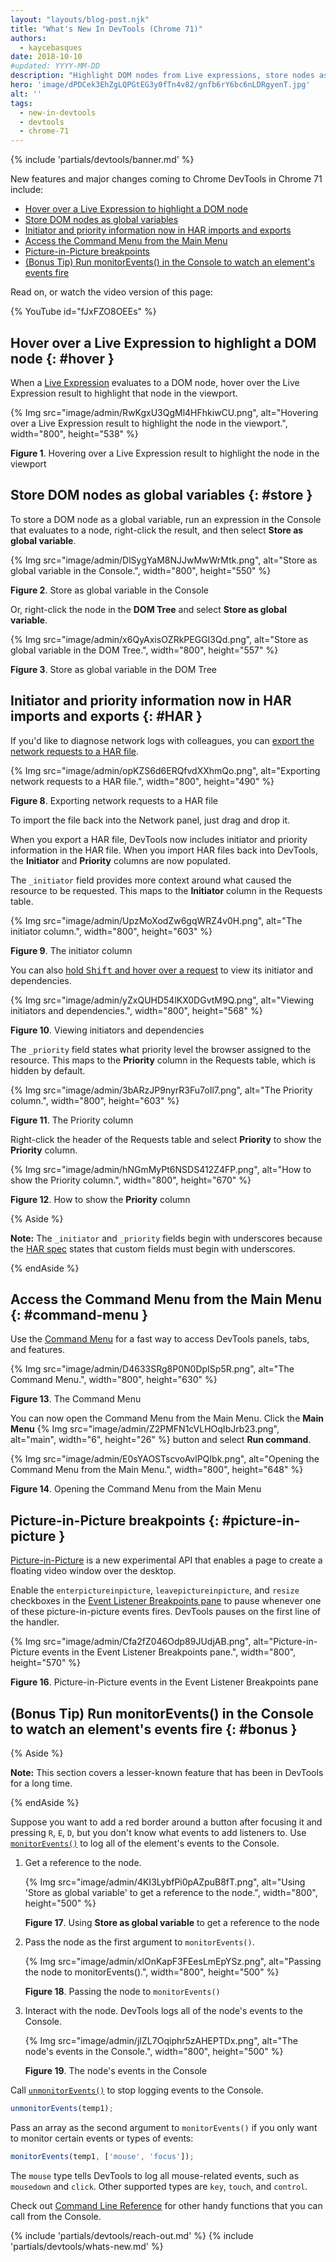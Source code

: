 ```yaml
---
layout: "layouts/blog-post.njk"
title: "What's New In DevTools (Chrome 71)"
authors:
  - kaycebasques
date: 2018-10-10
#updated: YYYY-MM-DD
description: "Highlight DOM nodes from Live expressions, store nodes as global variables, and more."
hero: 'image/dPDCek3EhZgLQPGtEG3y0fTn4v82/gnfb6rY6bc6nLDRgyenT.jpg'
alt: ''
tags:
  - new-in-devtools
  - devtools
  - chrome-71
---
```


{% include 'partials/devtools/banner.md' %}

New features and major changes coming to Chrome DevTools in Chrome 71 include:

- [Hover over a Live Expression to highlight a DOM node][1]
- [Store DOM nodes as global variables][2]
- [Initiator and priority information now in HAR imports and exports][3]
- [Access the Command Menu from the Main Menu][4]
- [Picture-in-Picture breakpoints][5]
- [(Bonus Tip) Run monitorEvents() in the Console to watch an element's events fire][6]

Read on, or watch the video version of this page:

{% YouTube id="fJxFZO8OEEs" %}

## Hover over a Live Expression to highlight a DOM node {: #hover }

When a [Live Expression][7] evaluates to a DOM node, hover over the Live Expression result to
highlight that node in the viewport.

{% Img src="image/admin/RwKgxU3QgMl4HFhkiwCU.png", alt="Hovering over a Live Expression result to highlight the node in the viewport.", width="800", height="538" %}

**Figure 1**. Hovering over a Live Expression result to highlight the node in the viewport

## Store DOM nodes as global variables {: #store }

To store a DOM node as a global variable, run an expression in the Console that evaluates to a node,
right-click the result, and then select **Store as global variable**.

{% Img src="image/admin/DlSygYaM8NJJwMwWrMtk.png", alt="Store as global variable in the Console.", width="800", height="550" %}

**Figure 2**. Store as global variable in the Console

Or, right-click the node in the **DOM Tree** and select **Store as global variable**.

{% Img src="image/admin/x6QyAxisOZRkPEGGI3Qd.png", alt="Store as global variable in the DOM Tree.", width="800", height="557" %}

**Figure 3**. Store as global variable in the DOM Tree

## Initiator and priority information now in HAR imports and exports {: #HAR }

If you'd like to diagnose network logs with colleagues, you can [export the network requests to a
HAR file][8].

{% Img src="image/admin/opKZS6d6ERQfvdXXhmQo.png", alt="Exporting network requests to a HAR file.", width="800", height="490" %}

**Figure 8**. Exporting network requests to a HAR file

To import the file back into the Network panel, just drag and drop it.

When you export a HAR file, DevTools now includes initiator and priority information in the HAR
file. When you import HAR files back into DevTools, the **Initiator** and **Priority** columns are
now populated.

The `_initiator` field provides more context around what caused the resource to be requested. This
maps to the **Initiator** column in the Requests table.

{% Img src="image/admin/UpzMoXodZw6gqWRZ4v0H.png", alt="The initiator column.", width="800", height="603" %}

**Figure 9**. The initiator column

You can also [hold <kbd>Shift</kbd> and hover over a request][9] to view its initiator and
dependencies.

{% Img src="image/admin/yZxQUHD54lKX0DGvtM9Q.png", alt="Viewing initiators and dependencies.", width="800", height="568" %}

**Figure 10**. Viewing initiators and dependencies

The `_priority` field states what priority level the browser assigned to the resource. This maps to
the **Priority** column in the Requests table, which is hidden by default.

{% Img src="image/admin/3bARzJP9nyrR3Fu7oIl7.png", alt="The Priority column.", width="800", height="603" %}

**Figure 11**. The Priority column

Right-click the header of the Requests table and select **Priority** to show the **Priority**
column.

{% Img src="image/admin/hNGmMyPt6NSDS412Z4FP.png", alt="How to show the Priority column.", width="800", height="670" %}

**Figure 12**. How to show the **Priority** column

{% Aside %}

**Note:** The `_initiator` and `_priority` fields begin with underscores because the [HAR spec][10]
states that custom fields must begin with underscores.

{% endAside %}

## Access the Command Menu from the Main Menu {: #command-menu }

Use the [Command Menu][11] for a fast way to access DevTools panels, tabs, and features.

{% Img src="image/admin/D4633SRg8P0N0DpISp5R.png", alt="The Command Menu.", width="800", height="630" %}

**Figure 13**. The Command Menu

You can now open the Command Menu from the Main Menu. Click the **Main Menu**
{% Img src="image/admin/Z2PMFN1cVLHOqIbJrb23.png", alt="main", width="6", height="26" %} button and select **Run command**.

{% Img src="image/admin/E0sYAOSTscvoAvlPQIbk.png", alt="Opening the Command Menu from the Main Menu.", width="800", height="648" %}

**Figure 14**. Opening the Command Menu from the Main Menu

## Picture-in-Picture breakpoints {: #picture-in-picture }

[Picture-in-Picture][12] is a new experimental API that enables a page to create a floating video
window over the desktop.

Enable the `enterpictureinpicture`, `leavepictureinpicture`, and `resize` checkboxes in the [Event
Listener Breakpoints pane][13] to pause whenever one of these picture-in-picture events fires.
DevTools pauses on the first line of the handler.

{% Img src="image/admin/Cfa2fZ046Odp89JUdjAB.png", alt="Picture-in-Picture events in the Event Listener Breakpoints pane.", width="800", height="570" %}

**Figure 16**. Picture-in-Picture events in the Event Listener Breakpoints pane

## (Bonus Tip) Run monitorEvents() in the Console to watch an element's events fire {: #bonus }

{% Aside %}

**Note:** This section covers a lesser-known feature that has been in DevTools for a long time.

{% endAside %}

Suppose you want to add a red border around a button after focusing it and pressing `R`, `E`, `D`,
but you don't know what events to add listeners to. Use [`monitorEvents()`][14] to log all of the
element's events to the Console.

1.  Get a reference to the node.

    {% Img src="image/admin/4KI3LybfPi0pAZpuB8fT.png", alt="Using 'Store as global variable' to get a reference to the node.", width="800", height="500" %}

    **Figure 17**. Using **Store as global variable** to get a reference to the node

2.  Pass the node as the first argument to `monitorEvents()`.

    {% Img src="image/admin/xlOnKapF3FEesLmEpYSz.png", alt="Passing the node to monitorEvents().", width="800", height="500" %}

    **Figure 18**. Passing the node to `monitorEvents()`

3.  Interact with the node. DevTools logs all of the node's events to the Console.

    {% Img src="image/admin/jIZL7Oqiphr5zAHEPTDx.png", alt="The node's events in the Console.", width="800", height="500" %}

    **Figure 19**. The node's events in the Console

Call [`unmonitorEvents()`][15] to stop logging events to the Console.

```js
unmonitorEvents(temp1);
```

Pass an array as the second argument to `monitorEvents()` if you only want to monitor certain events
or types of events:

```js
monitorEvents(temp1, ['mouse', 'focus']);
```

The `mouse` type tells DevTools to log all mouse-related events, such as `mousedown` and `click`.
Other supported types are `key`, `touch`, and `control`.

Check out [Command Line Reference][16] for other handy functions that you can call from the Console.


{% include 'partials/devtools/reach-out.md' %}
{% include 'partials/devtools/whats-new.md' %}

[1]: #hover
[2]: #store
[3]: #HAR
[4]: #command-menu
[5]: #picture-in-picture
[6]: #bonus
[7]: /blog/new-in-devtools-70#watch
[8]: /docs/devtools/network/reference#save-as-har
[9]: /docs/devtools/network/reference#initiators-dependencies
[10]: https://dvcs.w3.org/hg/webperf/raw-file/tip/specs/HAR/Overview.html
[11]: /docs/devtools/command-menu/
[12]: https://github.com/WICG/picture-in-picture
[13]: /docs/devtools/javascript/breakpoints#event-listeners
[14]: /docs/devtools/console/utilities#monitorevents
[15]: /docs/devtools/console/utilities#unmonitorevents
[16]: /docs/devtools/console/utilities
